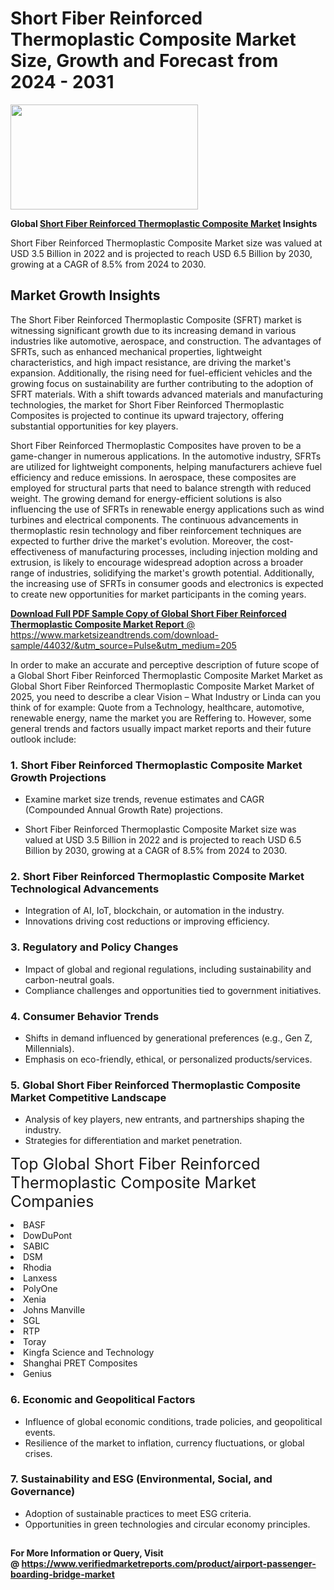 <H1>Short Fiber Reinforced Thermoplastic Composite Market Size, Growth and Forecast from 2024 - 2031</H1><img class="aligncenter size-medium wp-image-584254" src="https://thirdeyenews.in/wp-content/uploads/2024/09/Global-Market-Research-300x168.jpeg" alt="" width="300" height="168" /><p><strong>Global&nbsp;<a href="https://www.marketsizeandtrends.com/download-sample/44032/&amp;utm_source=Pulse&amp;utm_medium=205">Short Fiber Reinforced Thermoplastic Composite Market</a> Insights</strong></p><p>Short Fiber Reinforced Thermoplastic Composite Market size was valued at USD 3.5 Billion in 2022 and is projected to reach USD 6.5 Billion by 2030, growing at a CAGR of 8.5% from 2024 to 2030.</p><p><h2>Market Growth Insights</h2> <p>The Short Fiber Reinforced Thermoplastic Composite (SFRT) market is witnessing significant growth due to its increasing demand in various industries like automotive, aerospace, and construction. The advantages of SFRTs, such as enhanced mechanical properties, lightweight characteristics, and high impact resistance, are driving the market's expansion. Additionally, the rising need for fuel-efficient vehicles and the growing focus on sustainability are further contributing to the adoption of SFRT materials. With a shift towards advanced materials and manufacturing technologies, the market for Short Fiber Reinforced Thermoplastic Composites is projected to continue its upward trajectory, offering substantial opportunities for key players.</p> <p><a href="#"></a></p> <p>Short Fiber Reinforced Thermoplastic Composites have proven to be a game-changer in numerous applications. In the automotive industry, SFRTs are utilized for lightweight components, helping manufacturers achieve fuel efficiency and reduce emissions. In aerospace, these composites are employed for structural parts that need to balance strength with reduced weight. The growing demand for energy-efficient solutions is also influencing the use of SFRTs in renewable energy applications such as wind turbines and electrical components. The continuous advancements in thermoplastic resin technology and fiber reinforcement techniques are expected to further drive the market's evolution. Moreover, the cost-effectiveness of manufacturing processes, including injection molding and extrusion, is likely to encourage widespread adoption across a broader range of industries, solidifying the market's growth potential. Additionally, the increasing use of SFRTs in consumer goods and electronics is expected to create new opportunities for market participants in the coming years.</p> <p><a href="#"></p><p><span class=""><strong>Download Full PDF Sample Copy of Global Short Fiber Reinforced Thermoplastic Composite Market Report</strong> @ <a href="https://www.marketsizeandtrends.com/download-sample/44032/&amp;utm_source=Pulse&amp;utm_medium=205" target="_blank">https://www.marketsizeandtrends.com/download-sample/44032/&amp;utm_source=Pulse&amp;utm_medium=205</a></span></p><p>In order to make an accurate and perceptive description of future scope of a Global&nbsp;Short Fiber Reinforced Thermoplastic Composite Market Market as Global&nbsp;Short Fiber Reinforced Thermoplastic Composite Market Market of 2025, you need to describe a clear Vision &ndash; What Industry or Linda can you think of for example: Quote from a Technology, healthcare, automotive, renewable energy, name the market you are Reffering to. However, some general trends and factors usually impact market reports and their future outlook include:</p><h3>1.&nbsp;<strong>Short Fiber Reinforced Thermoplastic Composite Market Growth Projections</strong></h3><ul><li>Examine market size trends, revenue estimates and CAGR (Compounded Annual Growth Rate) projections.</li><li><p>Short Fiber Reinforced Thermoplastic Composite Market size was valued at USD 3.5 Billion in 2022 and is projected to reach USD 6.5 Billion by 2030, growing at a CAGR of 8.5% from 2024 to 2030.</p></li></ul><h3>2.&nbsp;<strong>Short Fiber Reinforced Thermoplastic Composite Market Technological Advancements</strong></h3><ul><li>Integration of AI, IoT, blockchain, or automation in the industry.</li><li>Innovations driving cost reductions or improving efficiency.</li></ul><h3>3.&nbsp;<strong>Regulatory and Policy Changes</strong></h3><ul><li>Impact of global and regional regulations, including sustainability and carbon-neutral goals.</li><li>Compliance challenges and opportunities tied to government initiatives.</li></ul><h3>4.&nbsp;<strong>Consumer Behavior Trends</strong></h3><ul><li>Shifts in demand influenced by generational preferences (e.g., Gen Z, Millennials).</li><li>Emphasis on eco-friendly, ethical, or personalized products/services.</li></ul><h3>5.&nbsp;<strong>Global Short Fiber Reinforced Thermoplastic Composite Market Competitive Landscape</strong></h3><ul><li>Analysis of key players, new entrants, and partnerships shaping the industry.</li><li>Strategies for differentiation and market penetration.</li></ul><p data-pm-slice="1 1 []"><span style="color: inherit; font-family: inherit; font-size: 25px;">Top Global Short Fiber Reinforced Thermoplastic Composite Market Companies</span></p><div class="" data-test-id=""><p><li>BASF</li><li> DowDuPont</li><li> SABIC</li><li> DSM</li><li> Rhodia</li><li> Lanxess</li><li> PolyOne</li><li> Xenia</li><li> Johns Manville</li><li> SGL</li><li> RTP</li><li> Toray</li><li> Kingfa Science and Technology</li><li> Shanghai PRET Composites</li><li> Genius</li></p></div><h3>6.&nbsp;<strong>Economic and Geopolitical Factors</strong></h3><ul><li>Influence of global economic conditions, trade policies, and geopolitical events.</li><li>Resilience of the market to inflation, currency fluctuations, or global crises.</li></ul><h3>7.&nbsp;<strong>Sustainability and ESG (Environmental, Social, and Governance)</strong></h3><ul><li>Adoption of sustainable practices to meet ESG criteria.</li><li>Opportunities in green technologies and circular economy principles.</li></ul><h2><strong style="font-size: 14px;">For More Information or Query, Visit @&nbsp;</strong><a style="background-color: #ffffff; font-size: 14px;" href="https://www.marketsizeandtrends.com/report/short-fiber-reinforced-thermoplastic-composite-market/" target="_blank">https://www.verifiedmarketreports.com/product/airport-passenger-boarding-bridge-market</a></h2>
